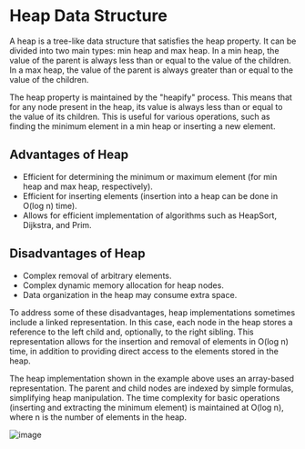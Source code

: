 <!DOCTYPE html>
<html>

<body>
    <h1>Heap Data Structure</h1>
    <p>
        A heap is a tree-like data structure that satisfies the heap property. It can be divided into two main types: min heap and max heap. In a min heap, the value of the parent is always less than or equal to the value of the children. In a max heap, the value of the parent is always greater than or equal to the value of the children.
    </p>
    <p>
        The heap property is maintained by the "heapify" process. This means that for any node present in the heap, its value is always less than or equal to the value of its children. This is useful for various operations, such as finding the minimum element in a min heap or inserting a new element.
    </p>
    <h2>Advantages of Heap</h2>
    <ul>
        <li>Efficient for determining the minimum or maximum element (for min heap and max heap, respectively).</li>
        <li>Efficient for inserting elements (insertion into a heap can be done in O(log n) time).</li>
        <li>Allows for efficient implementation of algorithms such as HeapSort, Dijkstra, and Prim.</li>
    </ul>
    <h2>Disadvantages of Heap</h2>
    <ul>
        <li>Complex removal of arbitrary elements.</li>
        <li>Complex dynamic memory allocation for heap nodes.</li>
        <li>Data organization in the heap may consume extra space.</li>
    </ul>
    <p>
        To address some of these disadvantages, heap implementations sometimes include a linked representation. In this case, each node in the heap stores a reference to the left child and, optionally, to the right sibling. This representation allows for the insertion and removal of elements in O(log n) time, in addition to providing direct access to the elements stored in the heap.
    </p>
    <p>
        The heap implementation shown in the example above uses an array-based representation. The parent and child nodes are indexed by simple formulas, simplifying heap manipulation. The time complexity for basic operations (inserting and extracting the minimum element) is maintained at O(log n), where n is the number of elements in the heap.
    </p>



![image](https://github.com/DuarteDvv/.AlgorithmsAndDataStructure/assets/136333571/c5df8c32-5ffb-4dfb-94b3-7516279edb55)






    


